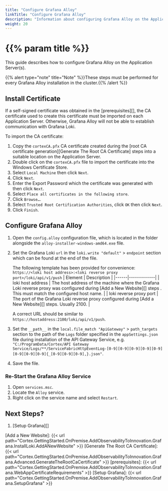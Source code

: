 ```yaml
---
title: "Configure Grafana Alloy"
linkTitle: "Configure Grafana Alloy"
description: "Information about configuring Grafana Alloy on the Application Server(s)."
weight: 20
---
```


# {{% param title %}}

This guide describes how to configure Grafana Alloy on the Application Server(s).

{{% alert type="note" title="Note" %}}These steps must be performed for every Grafana Alloy installation in the cluster.{{% /alert %}}

## Install Certificate

If a self-signed certificate was obtained in the [prerequisites][], the CA certificate used to create this certificate must be imported on each Application Server. Otherwise, Grafana Alloy will not be able to establish communication with Grafana Loki.

To import the CA certificate:

1. Copy the `cortexCA.pfx` CA certificate created during the [root CA certificate generation][Generate The Root CA Certificate] steps into a suitable location on the Application Server.
1. Double click on the `cortexCA.pfx` file to import the certificate into the Windows Certificate Store.
1. Select `Local Machine` then click `Next`.
1. Click `Next`.
1. Enter the Export Password which the certificate was generated with then click `Next`.
1. Select `Place all certificates in the following store`.
1. Click `Browse…`.
1. Select `Trusted Root Certification Authorities`, click `OK` then click `Next`.
1. Click `Finish`.

## Configure Grafana Alloy

1. Open the `config.alloy` configuration file, which is located in the folder alongside the `alloy-installer-windows-amd64.exe` file.
1. Set the Grafana Loki `url` in the `loki.write "default"` > `endpoint` section which can be found at the end of the file.

   The following template has been provided for convenience:
   `https://<loki host address>:<loki reverse proxy port>/loki/api/v1/push`
| Element | Description |
|------|-------------|
| loki host address | The host address of the machine where the Grafana Loki reverse proxy was configured during [Add a New Website][] steps . This must match the configured host name. |
| loki reverse proxy port | The port of the Grafana Loki reverse proxy configured during [Add a New Website][] steps. Usually 2100. |

   A correct URL should be similar to `https://hostaddress:2100/loki/api/v1/push`.
1. Set the `__path__` in the `local.file_match "ApiGateway"` > `path_targets` section to the path of the `Logs` folder specified in the `appSettings.json` file during installation of the API Gateway Service, e.g. `"C:/ProgramData/Cortex/API Gateway Service/Logs/**/ServiceFabricHttpEventLog-[0-9][0-9][0-9][0-9][0-9][0-9][0-9][0-9]{_[0-9][0-9][0-9],}.json"`.
1. Save the file.

### Re-Start the Grafana Alloy Service

1. Open `services.msc`.
1. Locate the `Alloy` service.
1. Right click on the service name and select `Restart`.

## Next Steps?

1. [Setup Grafana][]

[Add a New Website]: {{< url path="Cortex.GettingStarted.OnPremise.AddObservabilityToInnovation.Grafana.InstallLoki.AddANewWebsite" >}}
[Generate The Root CA Certificate]: {{< url path="Cortex.GettingStarted.OnPremise.AddObservabilityToInnovation.Grafana.Advanced.GenerateTheRootCaCertificate" >}}
[prerequisites]: {{< url path="Cortex.GettingStarted.OnPremise.AddObservabilityToInnovation.Grafana.WebAppCertificateRequirements" >}}
[Setup Grafana]: {{< url path="Cortex.GettingStarted.OnPremise.AddObservabilityToInnovation.Grafana.SetupGrafana" >}}
